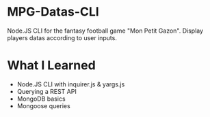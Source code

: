 # MPG-Datas-CLI

Node.JS CLI for the fantasy football game "Mon Petit Gazon".
Display players datas according to user inputs.

# What I Learned

* Node.JS CLI with inquirer.js & yargs.js
* Querying a REST API
* MongoDB basics
* Mongoose queries
